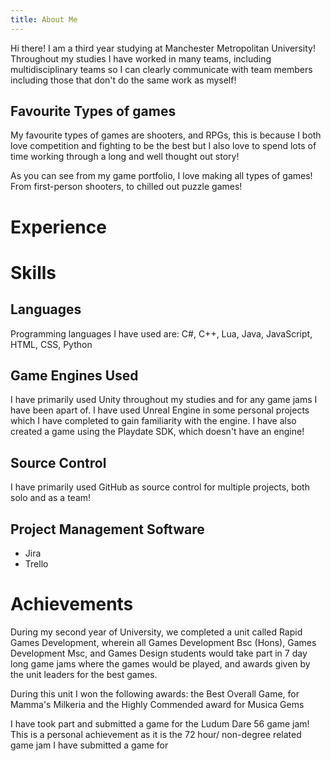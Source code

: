 ```yaml
---
title: About Me
---
```


Hi there! I am a third year studying at Manchester Metropolitan University!
Throughout my studies I have worked in many teams, including multidisciplinary teams so I can clearly communicate with team members including those that don't do the same work as myself!

## Favourite Types of games

My favourite types of games are shooters, and RPGs, this is because I both love competition and fighting to be the best but I also love to spend lots of time working through a long and well thought out story!

As you can see from my game portfolio, I love making all types of games! From first-person shooters, to chilled out puzzle games!

# Experience



# Skills

## Languages

Programming languages I have used are: C#, C++, Lua, Java, JavaScript, HTML, CSS, Python

## Game Engines Used

I have primarily used Unity throughout my studies and for any game jams I have been apart of.
I have used Unreal Engine in some personal projects which I have completed to gain familiarity with the engine.
I have also created a game using the Playdate SDK, which doesn't have an engine! <!-- add fire team link -->

## Source Control

I have primarily used GitHub as source control for multiple projects, both solo and as a team!

## Project Management Software

- Jira
- Trello

# Achievements

During my second year of University, we completed a unit called Rapid Games Development, wherein all Games Development Bsc (Hons), Games Development Msc, and Games Design students would take part in 7 day long game jams where the games would be played, and awards given by the unit leaders for the best games. 

During this unit I won the following awards:
the Best Overall Game, for Mamma's Milkeria <!-- link it -->
and the Highly Commended award for Musica Gems  <!-- link it -->

I have took part and submitted a game<!-- link bacteria busters--> for the Ludum Dare 56 game jam! This is a personal achievement as it is the 72 hour/ non-degree related game jam I have submitted a game for





